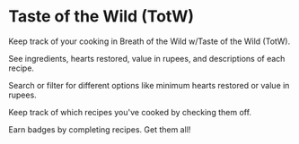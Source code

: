 # Taste of the Wild (TotW)
Keep track of your cooking in Breath of the Wild w/Taste of the Wild (TotW).

See ingredients, hearts restored, value in rupees, and descriptions of each recipe.

Search or filter for different options like minimum hearts restored or value in rupees.

Keep track of which recipes you've cooked by checking them off.

Earn badges by completing recipes. Get them all!